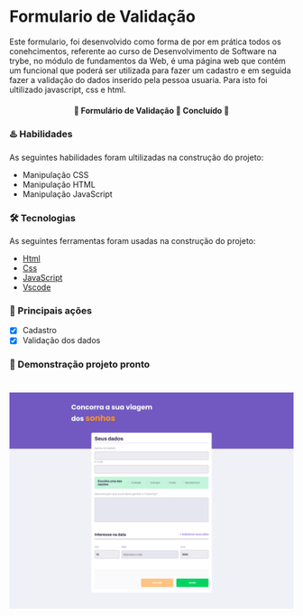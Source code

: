# Formulario de Validação

Este formulario, foi desenvolvido como forma de por em prática todos os conehcimentos, referente ao curso de Desenvolvimento de Software na trybe, no módulo de fundamentos da Web, é uma página web que contém um funcional que poderá ser utilizada para fazer um cadastro e em seguida fazer a validação do dados inserido pela pessoa usuaria. Para isto foi ultilizado javascript, css e html.

<h4 align="center"> 
	🚧  Formulário de Validação 🚀 Concluído  🚧
</h4>

### :hotsprings: Habilidades 

As seguintes habilidades foram ultilizadas na construção do projeto:

- Manipulação CSS
- Manipulação HTML
- Manipulação JavaScript


### 🛠 Tecnologias

As seguintes ferramentas foram usadas na construção do projeto:

- [Html](https://htmlreference.io/)
- [Css](https://developer.mozilla.org/pt-BR/docs/Web/CSS)
- [JavaScript](https://developer.mozilla.org/pt-BR/docs/Web/javascript)
- [Vscode](https://code.visualstudio.com/)


### :dart: Principais ações

- [x] Cadastro
- [x] Validação dos dados

### :movie_camera: Demonstração projeto pronto

<h1 align="center" >
  <img alt="PixelsArt" title="#PixelsArt" src="./assets/photo.png" />
</h1>